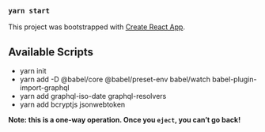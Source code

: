 ### `yarn start`

This project was bootstrapped with [Create React App](https://github.com/facebook/create-react-app).

## Available Scripts

-   yarn init
-   yarn add -D @babel/core @babel/preset-env babel/watch babel-plugin-import-graphql
-   yarn add graphql-iso-date graphql-resolvers
-   yarn add bcryptjs jsonwebtoken

**Note: this is a one-way operation. Once you `eject`, you can’t go back!**
